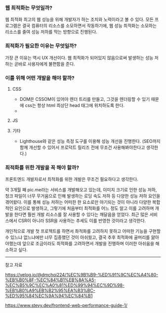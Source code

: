 ### 웹 최적화는 무엇일까?

웹 최적화 최고의 웹 성능을 위해 개발자가 하는 조치와 노력이라고 볼 수 있다. 모든 프로그램은 결국 컴퓨터의 리소스를 소모하면서 작동하기에, 웹 성능 최적화는 소모하는 리소스를 줄여 성능 저하를 막는 방향으로 진행된다.

### 최적화가 필요한 이유는 무엇일까?

가장 큰 이유는 역시 UX 개선이다. 웹 최적화가 되어있지 않음으로써 발생하는 성능 저하는 곧바로 사용자에게 불편함을 준다.

### 이를 위해 어떤 개발을 해야 할까?

1. CSS

   - DOM은 CSSOM이 있어야 렌더 트리를 만들고, 그것을 렌더링할 수 있기 때문에 css는 항상 html 최상단 head 태그에 위치하도록 한다.
   -

2. JS

3. 기타
   - Lighthouse와 같은 성능 측정 도구를 이용해 성능 개선을 진행한다. (SEO까지 함께 개선할 수 있어서 프로덕트 릴리즈 전에 무조건 사용해봐야한다고 생각한다.)

### 최적화를 위한 개발을 꼭 해야 할까?

프론트엔드 개발자로서 최적화를 위한 개발은 무조건 필요하다고 생각한다.

약 3개월 째 pic.me라는 서비스를 개발해오고 있는데, 이미지 크기로 인한 성능 저하, 청크 파일이 너무 무거움으로 인해 발생하는 로딩 속도 저하 등 다양한 성능 저하 요인을 겪어왔다. 이를 통해 성능 저하는 어떠한 한 요소로만 야기되는 것이 아니라 다양한 복합적인 요인으로 발생하고, 그렇기에 처음부터 최적화를 어느 정도 알고 이를 고려하며 개발을 한다면 훨씬 개발 리소스를 잘 사용할 수 있다는 깨달음을 얻었다.
최근 많은 서비스에서 CSR이 아니라 SSR을 사용하는 추세도 이를 반영한 것이라고 생각한다.

개인적으로 개발 첫 프로젝트를 하면서 촤적화를 고려하지 못하고 어떠한 기능을 구현할 수 있느냐 없느냐에만 너무 집중했던 것이 아쉬웠고, 결국 추후 최적화에 골머리를 앓아야했는데 앞으로 조금이라도 최적화를 고려하면서 개발을 진행하며 이러한 아쉬움을 해소하고 싶다.

---

참고 자료

https://velog.io/@dmchoi224/%EC%9B%B9-%ED%91%9C%EC%A4%80-%EB%B0%8F-%EC%84%B1%EB%8A%A5-%EC%B5%9C%EC%A0%81%ED%99%94%EC%9D%98-%EB%B0%A9%EB%B2%95%EA%B3%BC-%ED%95%84%EC%9A%94%EC%84%B1

https://www.stevy.dev/frontend-web-performance-guide-1/
